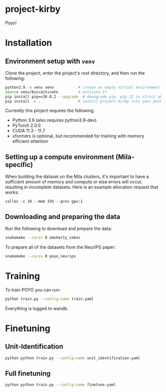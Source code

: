# project-kirby
Poyo!

# Installation
## Environment setup with `venv`
Clone the project, enter the project's root directory, and then run the following:
```bash
python3.9 -m venv venv           # create an empty virtual environment
source venv/bin/activate         # activate it
pip install pip==20.0.2 --upgrade  # downgrade pip, pip 23 is strict about conflicts. this is a temporary fix
pip install -e .                 # install project-kirby into your path
```

Currently this project requires the following:
- Python 3.9 (also requires python3.9-dev)
- PyTorch 2.0.0
- CUDA 11.3 - 11.7 
- xformers is optional, but recommended for training with memory efficient attention

## Setting up a compute environment (Mila-specific)
When building the dataset on the Mila clusters, it's important to have a sufficient amount of memory and compute or else errors will occur, resulting in incomplete datasets. Here is an example allocation request that works:
```
salloc -c 10 --mem 32G --gres gpu:1
```


## Downloading and preparing the data
Run the following to download and prepare the data:
```bash
snakemake --cores 8 odoherty_sabes
```

To prepare all of the datasets from the NeurIPS paper:
```bash
snakemake --cores 8 poyo_neurips
```

# Training
To train POYO you can run:
```bash
python train.py --config-name train.yaml
```
Everything is logged to wandb.

# Finetuning
## Unit-Identification
```bash
python python train.py --config-name unit_identification.yaml
```

## Full finetuning
```bash
python python train.py --config-name finetune.yaml
```
